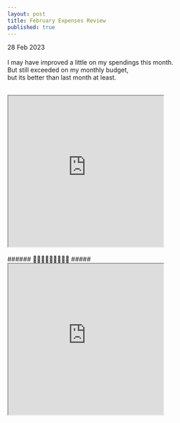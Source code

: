 ```yaml
---
layout: post
title: February Expenses Review
published: true
---
```

28 Feb 2023
<br>
<br>
I may have improved a little on my spendings this month.
<br>
But still exceeded on my monthly budget,
<br>
but its better than last month at least.
<br>
<!--more-->
<br>
<iframe src="https://drive.google.com/file/d/1EMoN2G-VpZ_tSIYSNLdNVLGUTrG1AHBo/preview" width="350" height="340" allow="autoplay"></iframe>
<br>
<br>
###### 🤦🏻‍♀️🤦🏻‍♀️🤦🏻‍♀️ #####
<iframe src="https://drive.google.com/file/d/1ihQOe9wRzGvMVEprQzB_ag-BTuu4bNwJ/preview" width="350" height="340" allow="autoplay"></iframe>
